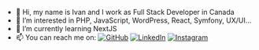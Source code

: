 - 👋 Hi, my name is Ivan and I work as Full Stack Developer in Canada
- 👀 I’m interested in PHP, JavaScript, WordPress, React, Symfony, UX/UI...
- 🌱 I’m currently learning NextJS
- 📫 You can reach me on: [![GitHub](https://img.shields.io/badge/GitHub-shoowack-181717?style=flat&logo=GitHub&logoColor=white)](https://github.com/shoowack/)
[![LinkedIn](https://img.shields.io/badge/LinkedIn-ivan--suvak--martinovic-0a66c2?style=flat&logo=LinkedIn&logoColor=white)](https://www.linkedin.com/in/ivan-suvak-martinovic/)
[![Instagram](https://img.shields.io/badge/Instagram-shoowack-E4405F?style=flat&logo=Instagram&logoColor=white)](https://www.instagram.com/shoowack/)


<!---
shoowack/shoowack is a ✨ special ✨ repository because its `README.md` (this file) appears on your GitHub profile.
You can click the Preview link to take a look at your changes.
--->
